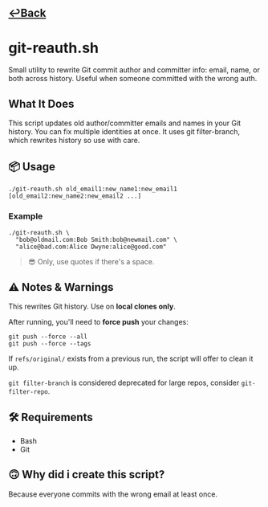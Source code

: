 [↩️Back](https://github.com/somatech-20/qscrpits/tree/main)
---
# git-reauth.sh
Small utility to rewrite Git commit author and committer info: email, name, or both across history. Useful when someone committed with the wrong auth.

## What It Does
This script updates old author/committer emails and names in your Git history. You can fix multiple identities at once. It uses git filter-branch, which rewrites history so use with care.

## 📦 Usage
```
./git-reauth.sh old_email1:new_name1:new_email1 [old_email2:new_name2:new_email2 ...]
```
### Example
```
./git-reauth.sh \
  "bob@oldmail.com:Bob Smith:bob@newmail.com" \
  "alice@bad.com:Alice Dwyne:alice@good.com"
```
> 😎 Only, use quotes if there's a space.

## ⚠️ Notes & Warnings
This rewrites Git history. Use on **local clones only**.

After running, you'll need to **force push** your changes:

```
git push --force --all
git push --force --tags
```
If `refs/original/` exists from a previous run, the script will offer to clean it up.

`git filter-branch` is considered deprecated for large repos, consider `git-filter-repo`.

## 🛠 Requirements
- Bash
- Git

## 🙃 Why did i create this script?
Because everyone commits with the wrong email at least once.